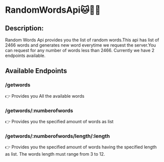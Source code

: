 # RandomWordsApi🐱👾👾

## Description:
Random Words Api provides you the list of random words.This api has list of 2466 words and generates new word everytime we request the server.You can request for any number of words less than 2466. Currently we have 2 endpoints available.

## Available Endpoints

### /getwords
👉 Provides you All the available words

### /getwords/:numberofwords
👉 Provides you the specified amount of words as list

### /getwords/:numberofwords/length/:length
👉 Provides you the specified amount of words having the specified length as list. The words length must range from 3 to 12.
